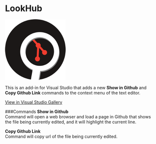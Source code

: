 LookHub
=======

![Show In Github](assets/loopHub_200.png?raw=true "LookHub")

This is an add-in for Visual Studio that adds a new **Show in Github** and **Copy Github Link** commands to the context menu of the text editor.

[View in Visual Studio Gallery](https://visualstudiogallery.msdn.microsoft.com/71861d05-8b40-4ca1-9938-4687d25ede39)

###Commands
**Show in Github**  
Command will open a web browser and load a page in Github that shows the file being currently edited, and it will highlight the current line.

**Copy Github Link**  
Command will copy url of the file being currently edited.
